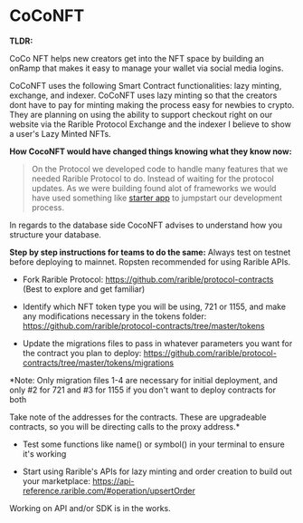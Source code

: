 # CoCoNFT
**TLDR:**

CoCo NFT helps new creators get into the NFT space by building an onRamp that makes it easy to manage your wallet via social media logins. 

CoCoNFT uses the following Smart Contract functionalities:  lazy minting, exchange, and indexer.
CoCoNFT uses lazy minting so that the creators dont have to pay for minting making the process easy for newbies to crypto. They are planning on using the ability to support checkout right on our website via the Rarible Protocol Exchange and the indexer I believe to show a user's Lazy Minted NFTs.

**How CocoNFT would have changed things knowing what they know now:**

> On the Protocol we developed code to handle many features that we needed Rarible Protocol to do. Instead of waiting for the protocol updates.
As we were building found alot of frameworks we would have used something like [starter app](https://github.com/austintgriffith/scaffold-eth/tree/rarible-starter-app) to jumpstart our development process.

In regards to the database side CocoNFT advises to understand how you structure your database. 

**Step by step instructions for teams to do the same:**
Always test on testnet before deploying to mainnet. Ropsten recommended for using Rarible APIs.

- Fork Rarible Protocol: https://github.com/rarible/protocol-contracts (Best to explore and get familiar)

- Identify which NFT token type you will be using, 721 or 1155, and make any modifications necessary in the tokens folder: https://github.com/rarible/protocol-contracts/tree/master/tokens

- Update the migrations files to pass in whatever parameters you want for the contract you plan to deploy: https://github.com/rarible/protocol-contracts/tree/master/tokens/migrations

*Note: Only migration files 1-4 are necessary for initial deployment, and only #2 for 721 and #3 for 1155 if you don't want to deploy contracts for both

Take note of the addresses for the contracts. These are upgradeable contracts, so you will be directing calls to the proxy address.*

- Test some functions like name() or symbol() in your terminal to ensure it's working

- Start using Rarible's APIs for lazy minting and order creation to build out your marketplace: https://api-reference.rarible.com/#operation/upsertOrder


Working on API and/or SDK is in the works.
